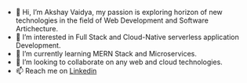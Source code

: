 - 👋 Hi, I’m Akshay Vaidya, my passion is exploring horizon of new technologies in the field of Web Development and Software Artichecture. 
- 👀 I’m interested in Full Stack and Cloud-Native serverless application Development.
- 🌱 I’m currently learning MERN Stack and Microservices.
- 💞️ I’m looking to collaborate on any web and cloud technologies.
- 📫 Reach me on [Linkedin](https://www.linkedin.com/in/akshay-vaidya-56a139253/)

<!---
akshayvaidya1995/akshayvaidya1995 is a ✨ special ✨ repository because its `README.md` (this file) appears on your GitHub profile.
You can click the Preview link to take a look at your changes.
--->
